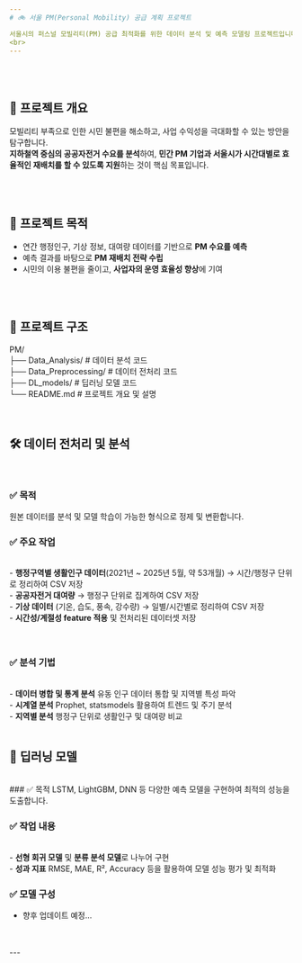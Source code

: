 ```yaml
---
# 🚲 서울 PM(Personal Mobility) 공급 계획 프로젝트

서울시의 퍼스널 모빌리티(PM) 공급 최적화를 위한 데이터 분석 및 예측 모델링 프로젝트입니다.
<br>
---
```

<br>
<br>

## 📌 프로젝트 개요

모빌리티 부족으로 인한 시민 불편을 해소하고, 사업 수익성을 극대화할 수 있는 방안을 탐구합니다. <br> 
**지하철역 중심의 공공자전거 수요를 분석**하여, **민간 PM 기업과 서울시가 시간대별로 효율적인 재배치를 할 수 있도록 지원**하는 것이 핵심 목표입니다.

<br>
<br>

## 🎯 프로젝트 목적

- 연간 행정인구, 기상 정보, 대여량 데이터를 기반으로 **PM 수요를 예측**<br>
- 예측 결과를 바탕으로 **PM 재배치 전략 수립**<br>
- 시민의 이용 불편을 줄이고, **사업자의 운영 효율성 향상**에 기여<br>

<br>
<br>

## 📁 프로젝트 구조
PM/ <br>
├── Data_Analysis/ # 데이터 분석 코드 <br>
├── Data_Preprocessing/ # 데이터 전처리 코드 <br>
├── DL_models/ # 딥러닝 모델 코드 <br>
└── README.md # 프로젝트 개요 및 설명<br>
<br>
<br>

## 🛠 데이터 전처리 및 분석
<br>

### ✅ 목적
원본 데이터를 분석 및 모델 학습이 가능한 형식으로 정제 및 변환합니다.

### ✅ 주요 작업
<br>
- <b>행정구역별 생활인구 데이터</b>(2021년 ~ 2025년 5월, 약 53개월) → 시간/행정구 단위로 정리하여 CSV 저장<br>
- <b>공공자전거 대여량</b> → 행정구 단위로 집계하여 CSV 저장<br>
- <b>기상 데이터</b> (기온, 습도, 풍속, 강수량) → 일별/시간별로 정리하여 CSV 저장<br>
- <b>시간성/계절성 feature 적용</b> 및 전처리된 데이터셋 저장<br>
<br>
<br>

### ✅ 분석 기법
<br>
- <b>데이터 병합 및 통계 분석</b> 유동 인구 데이터 통합 및 지역별 특성 파악<br>
- <b>시계열 분석</b> Prophet, statsmodels 활용하여 트렌드 및 주기 분석<br>
- <b>지역별 분석</b> 행정구 단위로 생활인구 및 대여량 비교
<br>
<br>

## 🤖 딥러닝 모델
<br>
### ✅ 목적
LSTM, LightGBM, DNN 등 다양한 예측 모델을 구현하여 최적의 성능을 도출합니다.
<br>

### ✅ 작업 내용
<br>
- <b>선형 회귀 모델</b> 및 <b>분류 분석 모델</b>로 나누어 구현<br>
- <b>성과 지표</b> RMSE, MAE, R², Accuracy 등을 활용하여 모델 성능 평가 및 최적화
<br>

### ✅ 모델 구성
- 향후 업데이트 예정...
<br>
<br>
---
